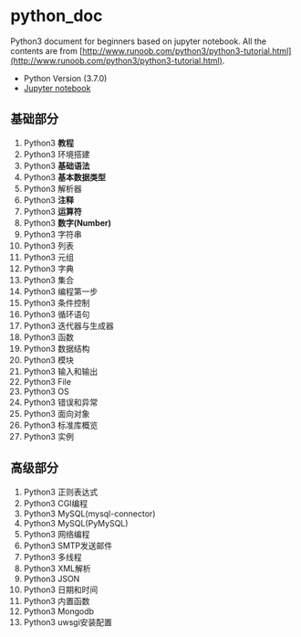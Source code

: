 # python_doc
Python3 document for beginners based on jupyter notebook. 
All the contents are from [http://www.runoob.com/python3/python3-tutorial.html](http://www.runoob.com/python3/python3-tutorial.html). 
 - Python Version (3.7.0)
 - [Jupyter notebook](https://jupyter.org/)

## 基础部分
1. Python3 **教程**
2. Python3 环境搭建
3. Python3 **基础语法**
4. Python3 **基本数据类型**
5. Python3 解析器
6. Python3 **注释**
7. Python3 **运算符**
8. Python3 **数字(Number)**
9. Python3 字符串
10. Python3 列表
11. Python3 元组
12. Python3 字典
13. Python3 集合
14. Python3 编程第一步
15. Python3 条件控制
16. Python3 循环语句
17. Python3 迭代器与生成器
18. Python3 函数
19. Python3 数据结构
20. Python3 模块
21. Python3 输入和输出
22. Python3 File
23. Python3 OS
24. Python3 错误和异常
25. Python3 面向对象
26. Python3 标准库概览
27. Python3 实例

## 高级部分
1. Python3 正则表达式
2. Python3 CGI编程
3. Python3 MySQL(mysql-connector)
4. Python3 MySQL(PyMySQL)
5. Python3 网络编程
6. Python3 SMTP发送邮件
7. Python3 多线程
8. Python3 XML解析
9. Python3 JSON
10. Python3 日期和时间
11. Python3 内置函数
12. Python3 Mongodb
13. Python3 uwsgi安装配置
